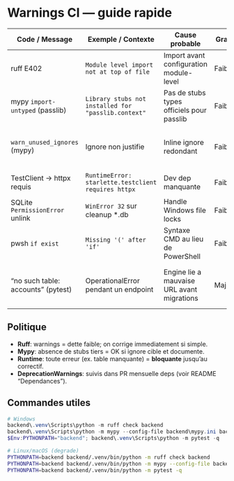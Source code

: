 # Warnings CI — guide rapide

| Code / Message                     | Exemple / Contexte                                  | Cause probable                             | Gravite  | Action appliquee / a faire                                                                                     |
| ---------------------------------- | --------------------------------------------------- | ------------------------------------------ | -------- | -------------------------------------------------------------------------------------------------------------- |
| ruff E402                          | `Module level import not at top of file`            | Import avant configuration module-level    | Faible   | Imports reordonnes dans tests (FIXE).                                                                          |
| mypy `import-untyped` (passlib)    | `Library stubs not installed for "passlib.context"` | Pas de stubs types officiels pour passlib  | Faible   | Ignore cible: `# type: ignore[import-untyped]` + `backend/mypy.ini` limite a `passlib.*` (FIXE).               |
| `warn_unused_ignores` (mypy)       | Ignore non justifie                                 | Inline ignore redondant                    | Faible   | Maintien d’un seul ignore inline et regle `disable_error_code=import-untyped` sur `passlib.*` => pas “unused”. |
| TestClient -> httpx requis         | `RuntimeError: starlette.testclient requires httpx` | Dev dep manquante                          | Faible   | Ajout `httpx` dans `backend/requirements-dev.txt` (FIXE).                                                      |
| SQLite `PermissionError` unlink    | `WinError 32` sur cleanup \*.db                     | Handle Windows file locks                  | Faible   | `_unlink_with_retry()` dans tests (FIXE).                                                                      |
| pwsh `if exist`                    | `Missing '(' after 'if'`                            | Syntaxe CMD au lieu de PowerShell          | Faible   | Remplace par `if (Test-Path ...) { ... }` (FIXE).                                                              |
| “no such table: accounts” (pytest) | OperationalError pendant un endpoint                | Engine lie a mauvaise URL avant migrations | Majeur\* | Rebind DB dans `create_app()` via `set_database_url()` (FIXE). (*erreur runtime, pas “warning”)               |

## Politique

* **Ruff**: warnings = dette faible; on corrige immediatement si simple.
* **Mypy**: absence de stubs tiers = OK si ignore cible et documente.
* **Runtime**: toute erreur (ex. table manquante) = **bloquante** jusqu’au correctif.
* **DeprecationWarnings**: suivis dans PR mensuelle deps (voir README “Dependances”).

## Commandes utiles

```powershell
# Windows
backend\.venv\Scripts\python -m ruff check backend
backend\.venv\Scripts\python -m mypy --config-file backend\mypy.ini backend
$Env:PYTHONPATH="backend"; backend\.venv\Scripts\python -m pytest -q
```

```bash
# Linux/macOS (degrade)
PYTHONPATH=backend backend/.venv/bin/python -m ruff check backend
PYTHONPATH=backend backend/.venv/bin/python -m mypy --config-file backend/mypy.ini backend
PYTHONPATH=backend backend/.venv/bin/python -m pytest -q
```

